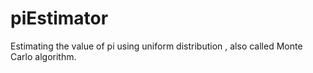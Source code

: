 # piEstimator
Estimating the value of pi using uniform distribution , also called Monte Carlo algorithm.
